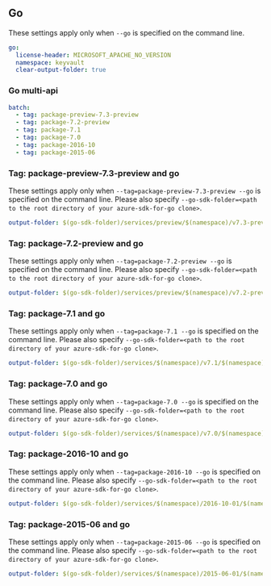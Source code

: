 ## Go

These settings apply only when `--go` is specified on the command line.

``` yaml $(go)
go:
  license-header: MICROSOFT_APACHE_NO_VERSION
  namespace: keyvault
  clear-output-folder: true
```

### Go multi-api

``` yaml $(go) && $(multiapi)
batch:
  - tag: package-preview-7.3-preview
  - tag: package-7.2-preview
  - tag: package-7.1
  - tag: package-7.0
  - tag: package-2016-10
  - tag: package-2015-06
```

### Tag: package-preview-7.3-preview and go

These settings apply only when `--tag=package-preview-7.3-preview --go` is specified on the command line.
Please also specify `--go-sdk-folder=<path to the root directory of your azure-sdk-for-go clone>`.

``` yaml $(tag) == 'package-7.2-preview' && $(go)
output-folder: $(go-sdk-folder)/services/preview/$(namespace)/v7.3-preview/$(namespace)
```

### Tag: package-7.2-preview and go

These settings apply only when `--tag=package-7.2-preview --go` is specified on the command line.
Please also specify `--go-sdk-folder=<path to the root directory of your azure-sdk-for-go clone>`.

``` yaml $(tag) == 'package-7.2-preview' && $(go)
output-folder: $(go-sdk-folder)/services/preview/$(namespace)/v7.2-preview/$(namespace)
```

### Tag: package-7.1 and go

These settings apply only when `--tag=package-7.1 --go` is specified on the command line.
Please also specify `--go-sdk-folder=<path to the root directory of your azure-sdk-for-go clone>`.

``` yaml $(tag) == 'package-7.1' && $(go)
output-folder: $(go-sdk-folder)/services/$(namespace)/v7.1/$(namespace)
```

### Tag: package-7.0 and go

These settings apply only when `--tag=package-7.0 --go` is specified on the command line.
Please also specify `--go-sdk-folder=<path to the root directory of your azure-sdk-for-go clone>`.

``` yaml $(tag) == 'package-7.0' && $(go)
output-folder: $(go-sdk-folder)/services/$(namespace)/v7.0/$(namespace)
```

### Tag: package-2016-10 and go

These settings apply only when `--tag=package-2016-10 --go` is specified on the command line.
Please also specify `--go-sdk-folder=<path to the root directory of your azure-sdk-for-go clone>`.

``` yaml $(tag) == 'package-2016-10' && $(go)
output-folder: $(go-sdk-folder)/services/$(namespace)/2016-10-01/$(namespace)
```

### Tag: package-2015-06 and go

These settings apply only when `--tag=package-2015-06 --go` is specified on the command line.
Please also specify `--go-sdk-folder=<path to the root directory of your azure-sdk-for-go clone>`.

``` yaml $(tag) == 'package-2015-06' && $(go)
output-folder: $(go-sdk-folder)/services/$(namespace)/2015-06-01/$(namespace)
```